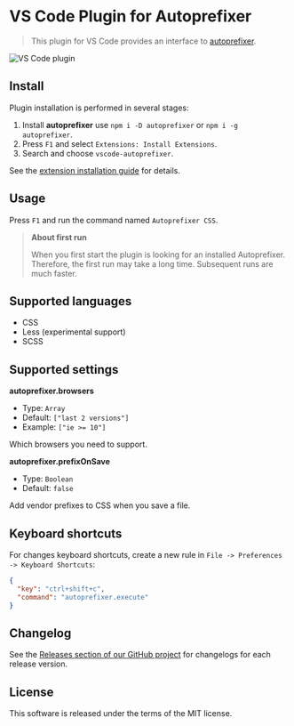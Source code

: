 # VS Code Plugin for Autoprefixer

> This plugin for VS Code provides an interface to [autoprefixer](https://github.com/postcss/autoprefixer).

![VS Code plugin](https://cloud.githubusercontent.com/assets/7034281/16823311/da82a3c6-496b-11e6-8d95-0bebbf0b9607.gif)

## Install

Plugin installation is performed in several stages:

  1. Install **autoprefixer** use `npm i -D autoprefixer` or `npm i -g autoprefixer`.
  2. Press `F1` and select `Extensions: Install Extensions`.
  3. Search and choose `vscode-autoprefixer`.

See the [extension installation guide](https://code.visualstudio.com/docs/editor/extension-gallery) for details.

## Usage

Press `F1` and run the command named `Autoprefixer CSS`.

> **About first run**
>
> When you first start the plugin is looking for an installed Autoprefixer. Therefore, the first run may take a long time. Subsequent runs are much faster.

## Supported languages

  * CSS
  * Less (experimental support)
  * SCSS

## Supported settings

**autoprefixer.browsers**

  * Type: `Array`
  * Default: `["last 2 versions"]`
  * Example: `["ie >= 10"]`

Which browsers you need to support.

**autoprefixer.prefixOnSave**

  * Type: `Boolean`
  * Default: `false`

Add vendor prefixes to CSS when you save a file.

## Keyboard shortcuts

For changes keyboard shortcuts, create a new rule in `File -> Preferences -> Keyboard Shortcuts`:

```json
{
  "key": "ctrl+shift+c",
  "command": "autoprefixer.execute"
}
```

## Changelog

See the [Releases section of our GitHub project](https://github.com/mrmlnc/vscode-autoprefixer/releases) for changelogs for each release version.

## License

This software is released under the terms of the MIT license.
